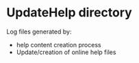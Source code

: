 
# UpdateHelp directory

Log files generated by:

- help content creation process
- Update/creation of online help files

